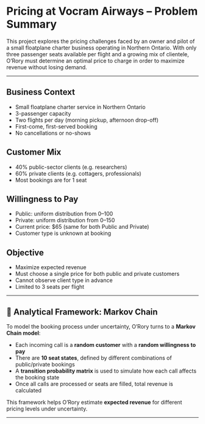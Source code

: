 # Pricing at Vocram Airways – Problem Summary

This project explores the pricing challenges faced by an owner and pilot of a small floatplane charter business operating in Northern Ontario. With only three passenger seats available per flight and a growing mix of clientele, O’Rory must determine an optimal price to charge in order to maximize revenue without losing demand.

---

## Business Context
- Small floatplane charter service in Northern Ontario
- 3-passenger capacity
- Two flights per day (morning pickup, afternoon drop-off)
- First-come, first-served booking
- No cancellations or no-shows


## Customer Mix
- 40% public-sector clients (e.g. researchers)
- 60% private clients (e.g. cottagers, professionals)
- Most bookings are for 1 seat

## Willingness to Pay
- Public: uniform distribution from $0–$100
- Private: uniform distribution from $0–$150
- Current price: $65 (same for both Public and Private)
- Customer type is unknown at booking

## Objective
- Maximize expected revenue
- Must choose a single price for both public and private customers
- Cannot observe client type in advance
- Limited to 3 seats per flight
---

## 🔄 Analytical Framework: Markov Chain

To model the booking process under uncertainty, O’Rory turns to a **Markov Chain model**:
- Each incoming call is a **random customer** with a **random willingness to pay**
- There are **10 seat states**, defined by different combinations of public/private bookings
- A **transition probability matrix** is used to simulate how each call affects the booking state
- Once all calls are processed or seats are filled, total revenue is calculated

This framework helps O’Rory estimate **expected revenue** for different pricing levels under uncertainty.

---

